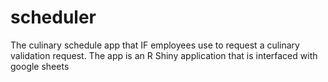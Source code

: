 # scheduler
The culinary schedule app that IF employees use to request a culinary validation request. The app is an R Shiny application that is interfaced with google sheets 
